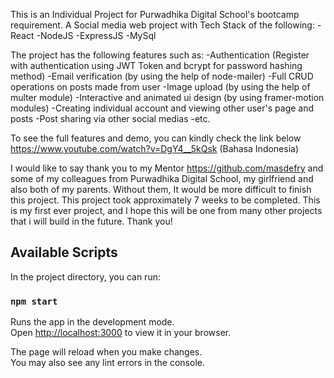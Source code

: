 This is an Individual Project for Purwadhika Digital School's bootcamp requirement. A Social media web project with Tech Stack of the following: -React -NodeJS -ExpressJS -MySql

The project has the following features such as: -Authentication (Register with authentication using JWT Token and bcrypt for password hashing method) -Email verification (by using the help of node-mailer) -Full CRUD operations on posts made from user -Image upload (by using the help of multer module) -Interactive and animated ui design (by using framer-motion modules) -Creating individual account and viewing other user's page and posts -Post sharing via other social medias -etc.

To see the full features and demo, you can kindly check the link below https://www.youtube.com/watch?v=DgY4__5kQsk (Bahasa Indonesia)

I would like to say thank you to my Mentor https://github.com/masdefry and some of my colleagues from Purwadhika Digital School, my girlfriend and also both of my parents. Without them, It would be more difficult to finish this project. This project took approximately 7 weeks to be completed. This is my first ever project, and I hope this will be one from many other projects that i will build in the future. Thank you!
## Available Scripts

In the project directory, you can run:

### `npm start`

Runs the app in the development mode.\
Open [http://localhost:3000](http://localhost:3000) to view it in your browser.

The page will reload when you make changes.\
You may also see any lint errors in the console.
